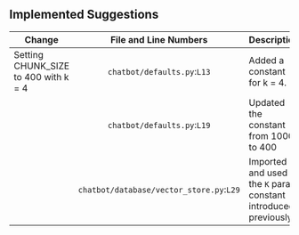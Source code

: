 ## Implemented Suggestions

| Change  | File and Line Numbers | Description |
| ------- | :-------------------: | ----------- |
| Setting CHUNK_SIZE to 400 with k = 4 | `chatbot/defaults.py`:`L13`  |  Added a constant for k = 4. |
|  | `chatbot/defaults.py`:`L19` | Updated the constant from 1000 to 400 |
|  | `chatbot/database/vector_store.py`:`L29` | Imported and used the `K` param constant introduced previously. |
